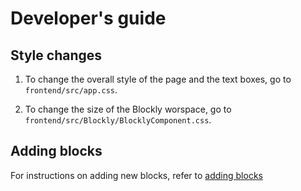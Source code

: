 # Developer's guide

## Style changes

1. To change the overall style of the page and the text boxes, go to `frontend/src/app.css`.

2. To change the size of the Blockly worspace, go to `frontend/src/Blockly/BlocklyComponent.css`.

## Adding blocks

For instructions on adding new blocks, refer to [adding blocks](./developerFiles/addingBlocks.md)
